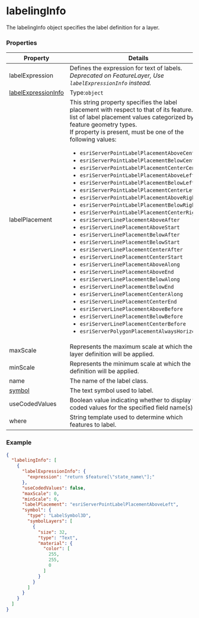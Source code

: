 # labelingInfo

The labelingInfo object specifies the label definition for a layer.

### Properties

| Property | Details
| --- | ---
| labelExpression | Defines the expression for text of labels. <em>Deprecated on FeatureLayer, Use `labelExpressionInfo` instead.</em>
| [labelExpressionInfo](labelExpressionInfo.md) | Type:`object`
| labelPlacement | This string property specifies the label placement with respect to that of its feature. A list of label placement values categorized by feature geometry types.<br>If property is present, must be one of the following values: <ul><li>`esriServerPointLabelPlacementAboveCenter`</li><li>`esriServerPointLabelPlacementBelowCenter`</li><li>`esriServerPointLabelPlacementCenterCenter`</li><li>`esriServerPointLabelPlacementAboveLeft`</li><li>`esriServerPointLabelPlacementBelowLeft`</li><li>`esriServerPointLabelPlacementCenterLeft`</li><li>`esriServerPointLabelPlacementAboveRight`</li><li>`esriServerPointLabelPlacementBelowRight`</li><li>`esriServerPointLabelPlacementCenterRight`</li><li>`esriServerLinePlacementAboveAfter`</li><li>`esriServerLinePlacementAboveStart`</li><li>`esriServerLinePlacementBelowAfter`</li><li>`esriServerLinePlacementBelowStart`</li><li>`esriServerLinePlacementCenterAfter`</li><li>`esriServerLinePlacementCenterStart`</li><li>`esriServerLinePlacementAboveAlong`</li><li>`esriServerLinePlacementAboveEnd`</li><li>`esriServerLinePlacementBelowAlong`</li><li>`esriServerLinePlacementBelowEnd`</li><li>`esriServerLinePlacementCenterAlong`</li><li>`esriServerLinePlacementCenterEnd`</li><li>`esriServerLinePlacementAboveBefore`</li><li>`esriServerLinePlacementBelowBefore`</li><li>`esriServerLinePlacementCenterBefore`</li><li>`esriServerPolygonPlacementAlwaysHorizontal`</li></ul>
| maxScale | Represents the maximum scale at which the layer definition will be applied.
| minScale | Represents the minimum scale at which the layer definition will be applied.
| name | The name of the label class.
| [symbol](labelSymbol3D.md) | The text symbol used to label.
| useCodedValues | Boolean value indicating whether to display the coded values for the specified field name(s).
| where | String template used to determine which features to label.


### Example

```json
{
  "labelingInfo": [
    {
      "labelExpressionInfo": {
        "expression": "return $feature[\"state_name\"];"
      },
      "useCodedValues": false,
      "maxScale": 0,
      "minScale": 0,
      "labelPlacement": "esriServerPointLabelPlacementAboveLeft",
      "symbol": {
        "type": "LabelSymbol3D",
        "symbolLayers": [
          {
            "size": 32,
            "type": "Text",
            "material": {
              "color": [
                255,
                255,
                0
              ]
            }
          }
        ]
      }
    }
  ]
}
```

